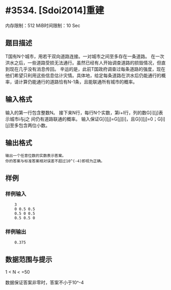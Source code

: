 # #3534. [Sdoi2014]重建

内存限制：512 MiB时间限制：10 Sec

## 题目描述

  T国有N个城市，用若干双向道路连接。一对城市之间至多存在一条道路。
    在一次洪水之后，一些道路受损无法通行。虽然已经有人开始调查道路的损毁情况，但直到现在几乎没有消息传回。
    辛运的是，此前T国政府调查过每条道路的强度，现在他们希望只利用这些信息估计灾情。具体地，给定每条道路在洪水后仍能通行的概率，请计算仍能通行的道路恰有N-1条，且能联通所有城市的概率。

## 输入格式

  输入的第一行包含整数N。
  接下来N行，每行N个实数，第i+l行，列的数G[i][j]表示城市i与j之
间仍有道路联通的概率。
    输入保证G[i][j]=G[j][i]，且G[i][j]=0；G[i][j]至多包含两位小数。

## 输出格式

    输出一个任意位数的实数表示答案。
    你的答案与标准答案相对误差不超过10^(-4)即视为正确。


## 样例

### 样例输入

    
    
        3
        0 0.5 0.5
        0.5 0 0.5
        0.5 0.5 0
    
    

### 样例输出

    
        0.375
    

## 数据范围与提示

1 < N < =50

数据保证答案非零时，答案不小于10^-4
